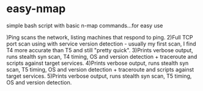 # easy-nmap
simple bash script with basic n-map commands...for easy use

)Ping scans the network, listing machines that respond to ping.
2)Full TCP port scan using with service version detection - usually my first scan, I find T4 more accurate than T5 and still "pretty quick".
3)Prints verbose output, runs stealth syn scan, T4 timing, OS and version detection + traceroute and scripts against target services.
4)Prints verbose output, runs stealth syn scan, T5 timing, OS and version detection + traceroute and scripts against target services.
5)Prints verbose output, runs stealth syn scan, T5 timing, OS and version detection.
